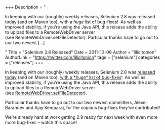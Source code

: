 +++
Description = "<p>In keeping with our (roughly) weekly releases, Selenium 2.8 was released today (and on Maven too), with a *huge* list of bug-fixes!  As well as improved stability, if you’re using the Java API, this release adds the ability to upload files to a RemoteWebDriver server (see RemoteWebDriver.setFileDetector). Particular thanks have to go out to our two newest […]</p>"
Title = "Selenium 2.8 Released"
Date = 2011-10-06
Author = "illicitonion"
AuthorLink = "https://twitter.com/illicitonion"
tags = ["selenium"]
categories = ["releases"]
+++

<p>In keeping with our (roughly) weekly releases, Selenium 2.8 was <a href="http://seleniumhq.org/download/">released today</a> (and on Maven too), <a href="https://code.google.com/p/selenium/source/browse/trunk/java/CHANGELOG">with a *huge* list of bug-fixes</a>!  As well as improved stability, if you&#8217;re using the Java API, this release adds the ability to upload files to a RemoteWebDriver server (see <a href="http://selenium.googlecode.com/svn/trunk/docs/api/java/org/openqa/selenium/remote/RemoteWebDriver.html#setFileDetector(org.openqa.selenium.remote.FileDetector)">RemoteWebDriver.setFileDetector</a>).</p>
<p>Particular thanks have to go out to our two newest committers, Alexei Barancev and Ajay Kemparaj, for the copious bug-fixes they&#8217;ve contributed!</p>
<p>We&#8217;re already hard at work getting 2.9 ready for next week with even more more bug-fixes &#8211; watch this space!</p>

